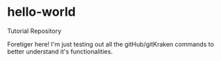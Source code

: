 # hello-world

Tutorial Repository

Foretiger here! I'm just testing out all the gitHub/gitKraken commands to better understand it's functionalities.
